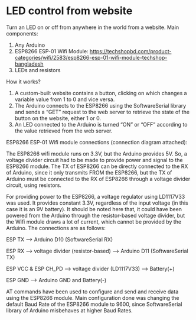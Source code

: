 # LED control from website


Turn an LED on or off from anywhere in the world from a website.
Main components:
1) Any Arduino
2) ESP8266 ESP-01 Wifi Module: https://techshopbd.com/product-categories/wifi/2583/esp8266-esp-01-wifi-module-techshop-bangladesh
3) LEDs and resistors

How it works?
1) A custom-built website contains a button, clicking on which changes a variable value from 1 to 0 and vice versa.
2) The Arduino connects to the ESP8266 using the SoftwareSerial library and sends a “GET” request to the web server to retrieve the state of the button on the website, either 1 or 0.
3) An LED connected to the Arduino is turned “ON” or “OFF” according to the value retrieved from the web server. 

ESP8266 ESP-01 Wifi module connections (connection diagram attached):

The ESP8266 wifi module runs on 3.3V, but the Arduino provides 5V. So, a voltage divider circuit had to be made to provide power and signal to the ESP8266 module. The TX of ESP8266 can be directly connected to the RX of Arduino, since it only transmits FROM the ESP8266, but the TX of Arduino must be connected to the RX of ESP8266 through a voltage divider circuit, using resistors.

For providing power to the ESP8266, a voltage regulator using LD1117V33 was used. It provides constant 3.3V, regardless of the input voltage (in this case it is an 9V battery). It should be noted here that, it could have been powered from the Arduino through the resistor-based voltage divider, but the Wifi module draws a lot of current, which cannot be provided by the Arduino. The connections are as follows:

ESP TX --> Arduino D10 (SoftwareSerial RX)

ESP RX --> voltage divider (resistor-based) --> Arduino D11 (SoftwareSerial TX)

ESP VCC & ESP CH_PD --> voltage divider (LD1117V33) --> Battery(+)

ESP GND --> Arduino GND and Battery(-)

AT commands have been used to configure and send and receive data using the ESP8266 module. Main configuration done was changing the default Baud Rate of the ESP8266 module to 9600, since SoftwareSerial library of Arduino misbehaves at higher Baud Rates. 



